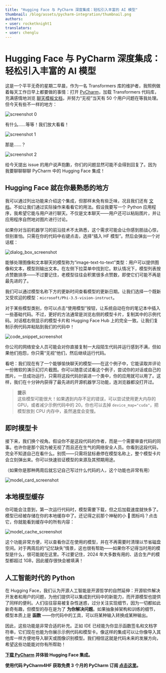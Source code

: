 ```yaml
---
title: "Hugging Face 与 PyCharm 深度集成：轻松引入丰富的 AI 模型"
thumbnail: /blog/assets/pycharm-integration/thumbnail.png
authors:
- user: rocketknight1
translators:
- user: chenglu
---
```


# Hugging Face 与 PyCharm 深度集成：轻松引入丰富的 AI 模型

这是一个平平无奇的星期二早晨，作为一名 Transformers 库的维护者，我照例做着每天工作日早上都要做的事情：打开 [PyCharm](https://jb.gg/get-pycharm-hf)，加载 Transformers 代码库，充满感情地浏览 [聊天模板文档](https://huggingface.co/docs/transformers/main/chat_templating)，并努力“无视”当天有 50 个用户问题在等我处理。但今天有些不一样的地方：

![screenshot 0](https://huggingface.co/datasets/huggingface/documentation-images/resolve/main/blog/pycharm-integration/screenshot_0.png)

有什么……等等！我们放大看看！

![screenshot 1](https://huggingface.co/datasets/huggingface/documentation-images/resolve/main/blog/pycharm-integration/screenshot_1.png)  

那是……？  

![screenshot 2](https://huggingface.co/datasets/huggingface/documentation-images/resolve/main/blog/pycharm-integration/screenshot_2.png)  

给今天提出 issue 的用户说声抱歉，你们的问题显然可能不会得到回复了。因为我要聊聊聊聊 PyCharm 中的 Hugging Face 集成！

## Hugging Face 就在你最熟悉的地方

我可以通过列出功能来介绍这个集成，但那样未免有些乏味，况且我们还有 [文档](https://www.jetbrains.com/help/pycharm/hugging-face.html)。不如让我们通过实际操作来看看它的用法。假设我要写一个 Python 应用程序，我希望它能与用户进行聊天。不仅是文本聊天——用户还可以粘贴图片，并让应用程序自然地对图片进行讨论。

如果你对当前机器学习的前沿技术不太熟悉，这个需求可能会让你感到胆战心惊，但别害怕。只需在你的代码中右键点击，选择“插入 HF 模型”。然后会弹出一个对话框：

![dialog_box_screenshot](https://huggingface.co/datasets/huggingface/documentation-images/resolve/main/blog/pycharm-integration/dialog_box_screenshot.png)

能够处理图像和文本聊天的模型称为“image-text-to-text”类型：用户可以提供图像和文本，模型则输出文本。在左侧下拉菜单中找到它。默认情况下，模型列表按点赞数排序——不过要记住，老模型往往会积累很多点赞数，即使它们可能不再是最先进的了。

我们可以通过模型名称下方的更新时间查看模型的更新日期。让我们选择一个既新又受欢迎的模型：`microsoft/Phi-3.5-vision-instruct`。

对于某些模型类别，你可以点击“使用模型”按钮，让系统自动在你的笔记本中插入一些基础代码。不过，更好的方法通常是浏览右侧的模型卡片，复制其中的示例代码。对话框右侧显示的模型卡片和 Hugging Face Hub 上的完全一致。让我们复制示例代码并粘贴到我们的代码中！

![code_snippet_screenshot](https://huggingface.co/datasets/huggingface/documentation-images/resolve/main/blog/pycharm-integration/code_snippet_screenshot.png)  

你公司的网络安全人员可能会对你直接复制一大段陌生代码并运行感到不满，但如果他们抱怨，你只需“无视”他们，然后继续运行代码。

看吧：我们现在有了一个能够愉快聊天的模型——在这个例子中，它能读取并评论一份微软的演示幻灯片截图。你可以随意试试看这个例子，尝试你的对话或自己的图片。一旦成功运行，只需将这段代码封装进一个类中，你的应用就可以用了。这样，我们在十分钟内获得了最先进的开源机器学习功能，连浏览器都没打开过。

> **提示**  
> 这些模型可能很大！如果遇到内存不足的错误，可以尝试使用更大内存的 GPU，或者减少示例代码中的 20。你也可以去掉 `device_map="cuda"`，把模型放到 CPU 内存中，虽然速度会变慢。

## 即时模型卡

接下来，我们换个视角。假设你不是这段代码的作者，而是一个需要审查代码的同事。也许你是那个因为被无视了而且还在生气的网络安全人员。你看到这段代码，完全不知道自己在看什么。别慌——只需将鼠标悬停在模型名称上，整个模型卡片会立刻弹出来。你可以快速验证模型的来源及其预期用途。

（如果你是那种两周后就忘记自己写过什么代码的人，这个功能也非常有用）

![model_card_screenshot](https://huggingface.co/datasets/huggingface/documentation-images/resolve/main/blog/pycharm-integration/model_card_screenshot.png)

## 本地模型缓存

你可能会注意到，第一次运行代码时，模型需要下载，但之后加载速度就快多了。模型已经被存储在你的本地缓存中了。还记得之前那个神秘的小 🤗 图标吗？点击它，你就能看到缓存中的所有内容：

![model_cache_screenshot](https://huggingface.co/datasets/huggingface/documentation-images/resolve/main/blog/pycharm-integration/model_cache_screenshot.png)

这个功能非常方便，可以查看你正在使用的模型，并在不再需要时清理以节省磁盘空间。对于两周后的“记忆缺失”情景，这也很有帮助——如果你不记得当时用的模型是什么，很可能就在这里。不过要记住，2024 年大多数有用的、适合生产的模型都超过 1GB，因此缓存很快会被填满！

## 人工智能时代的 Python

在 Hugging Face，我们认为开源人工智能是开源哲学的自然延伸：开源软件解决开发者和用户的问题，为他们提供可以集成到代码中的新能力，而开源模型也提供了同样的便利。人们往往容易被复杂性迷惑，过分关注实现细节，因为一切都如此新奇有趣，但模型的存在是为了 **为你解决问题**。如果抽象掉架构和训练的细节，模型本质上是 **函数** ——你代码中的工具，可以将某种输入转换成某种输出。

因此，这些功能是非常合适的补充。正如 IDE 已经能为你显示函数签名和文档字符串，它们现在也能为你展示示例代码和模型卡。像这样的集成可以让你像导入其他库一样方便地导入聊天或图像识别模型。我们相信这就是代码未来的发展方向，希望这些功能能对你有所帮助！

**[下载 PyCharm](https://jb.gg/get-pycharm-hf) 并体验 Hugging Face 集成。**

**使用代码 PyCharm4HF 获取免费 3 个月的 PyCharm 订阅 [点击这里](http://jetbrains.com/store/redeem/)。**  
